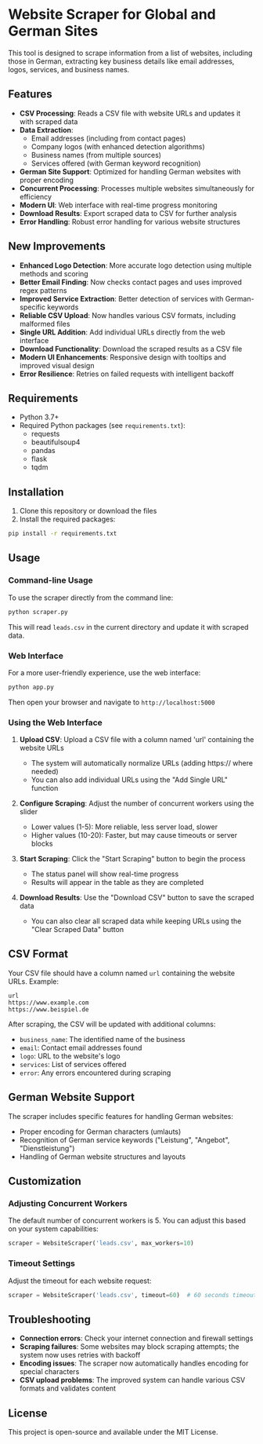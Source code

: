 # Website Scraper for Global and German Sites

This tool is designed to scrape information from a list of websites, including those in German, extracting key business details like email addresses, logos, services, and business names.

## Features

- **CSV Processing**: Reads a CSV file with website URLs and updates it with scraped data
- **Data Extraction**:
  - Email addresses (including from contact pages)
  - Company logos (with enhanced detection algorithms)
  - Business names (from multiple sources)
  - Services offered (with German keyword recognition)
- **German Site Support**: Optimized for handling German websites with proper encoding
- **Concurrent Processing**: Processes multiple websites simultaneously for efficiency
- **Modern UI**: Web interface with real-time progress monitoring
- **Download Results**: Export scraped data to CSV for further analysis
- **Error Handling**: Robust error handling for various website structures

## New Improvements

- **Enhanced Logo Detection**: More accurate logo detection using multiple methods and scoring
- **Better Email Finding**: Now checks contact pages and uses improved regex patterns
- **Improved Service Extraction**: Better detection of services with German-specific keywords
- **Reliable CSV Upload**: Now handles various CSV formats, including malformed files
- **Single URL Addition**: Add individual URLs directly from the web interface
- **Download Functionality**: Download the scraped results as a CSV file
- **Modern UI Enhancements**: Responsive design with tooltips and improved visual design
- **Error Resilience**: Retries on failed requests with intelligent backoff

## Requirements

- Python 3.7+
- Required Python packages (see `requirements.txt`):
  - requests
  - beautifulsoup4
  - pandas
  - flask
  - tqdm

## Installation

1. Clone this repository or download the files
2. Install the required packages:

```bash
pip install -r requirements.txt
```

## Usage

### Command-line Usage

To use the scraper directly from the command line:

```bash
python scraper.py
```

This will read `leads.csv` in the current directory and update it with scraped data.

### Web Interface

For a more user-friendly experience, use the web interface:

```bash
python app.py
```

Then open your browser and navigate to `http://localhost:5000`

### Using the Web Interface

1. **Upload CSV**: Upload a CSV file with a column named 'url' containing the website URLs
   - The system will automatically normalize URLs (adding https:// where needed)
   - You can also add individual URLs using the "Add Single URL" function

2. **Configure Scraping**: Adjust the number of concurrent workers using the slider
   - Lower values (1-5): More reliable, less server load, slower
   - Higher values (10-20): Faster, but may cause timeouts or server blocks

3. **Start Scraping**: Click the "Start Scraping" button to begin the process
   - The status panel will show real-time progress
   - Results will appear in the table as they are completed

4. **Download Results**: Use the "Download CSV" button to save the scraped data
   - You can also clear all scraped data while keeping URLs using the "Clear Scraped Data" button

## CSV Format

Your CSV file should have a column named `url` containing the website URLs. Example:

```
url
https://www.example.com
https://www.beispiel.de
```

After scraping, the CSV will be updated with additional columns:
- `business_name`: The identified name of the business
- `email`: Contact email addresses found
- `logo`: URL to the website's logo
- `services`: List of services offered
- `error`: Any errors encountered during scraping

## German Website Support

The scraper includes specific features for handling German websites:

- Proper encoding for German characters (umlauts)
- Recognition of German service keywords ("Leistung", "Angebot", "Dienstleistung")
- Handling of German website structures and layouts

## Customization

### Adjusting Concurrent Workers

The default number of concurrent workers is 5. You can adjust this based on your system capabilities:

```python
scraper = WebsiteScraper('leads.csv', max_workers=10)
```

### Timeout Settings

Adjust the timeout for each website request:

```python
scraper = WebsiteScraper('leads.csv', timeout=60)  # 60 seconds timeout
```

## Troubleshooting

- **Connection errors**: Check your internet connection and firewall settings
- **Scraping failures**: Some websites may block scraping attempts; the system now uses retries with backoff
- **Encoding issues**: The scraper now automatically handles encoding for special characters
- **CSV upload problems**: The improved system can handle various CSV formats and validates content

## License

This project is open-source and available under the MIT License. 